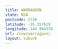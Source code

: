 ```yaml
---
title: WARRAGOON
state: NSW
postcode: 2710
latitude: -35.357619
longitude: 144.984378
url: /nsw/warragoon/
layout: suburb
---
```


